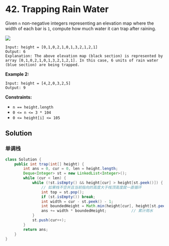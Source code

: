 # 42. Trapping Rain Water

Given `n` non-negative integers representing an elevation map where the width of each bar is `1`, compute how much water it can trap after raining.

![](https://assets.leetcode.com/uploads/2018/10/22/rainwatertrap.png)
```text
Input: height = [0,1,0,2,1,0,1,3,2,1,2,1]
Output: 6
Explanation: The above elevation map (black section) is represented by array [0,1,0,2,1,0,1,3,2,1,2,1]. In this case, 6 units of rain water (blue section) are being trapped.
```
**Example 2:**
```text
Input: height = [4,2,0,3,2,5]
Output: 9
```

**Constraints:**

* `n == height.length`
* `0 <= n <= 3 * 104`
* `0 <= height[i] <= 105`


## Solution

### 单调栈

```java
class Solution {
    public int trap(int[] height) {
        int ans = 0, cur = 0, len = height.length;
        Deque<Integer> st = new LinkedList<Integer>();
        while (cur < len) {
            while (!st.isEmpty() && height[cur] > height[st.peek()]) {
                // 如果栈不空并且当前指向的高度大于栈顶高度就一直循环
                int top = st.pop();
                if (st.isEmpty()) break;
                int width = cur - st.peek() - 1;
                int boundedHeight = Math.min(height[cur], height[st.peek()]) - height[top];
                ans += width * boundedHeight;			// 累计雨水
            }
            st.push(cur++);
        }
        return ans;
    }
}
```

